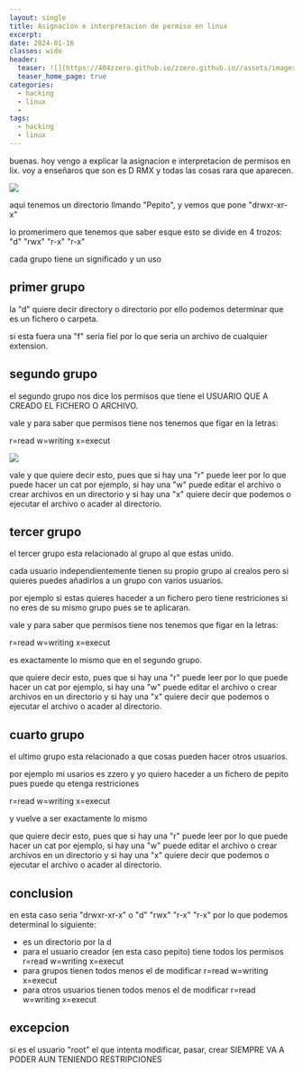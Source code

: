 ```yaml
---
layout: single
title: Asignacion e interpretacion de permiso en linux
excerpt:
date: 2024-01-16
classes: wide
header:
  teaser: ![](https://404zzero.github.io/zzero.github.io//assets/images/archivoslinux/kali_linux.jpg)
  teaser_home_page: true
categories:
  - hacking
  - linux
  - 
tags:  
  - hacking
  - linux
---
```


buenas. hoy vengo a explicar la asignacion e interpretacion de permisos en lix. 
voy a enseñaros que son es D RMX y todas las cosas rara que aparecen.

![](https://404zzero.github.io/zzero.github.io//assets/images/archivoslinux/Captura.PNG)

aqui tenemos un directorio llmando "Pepito", y vemos que pone "drwxr-xr-x"

lo promerimero que tenemos que saber esque esto se divide en 4 trozos: "d" "rwx" "r-x" "r-x"

cada grupo tiene un significado y un uso

## primer grupo

la "d" quiere decir directory o directorio por ello podemos determinar que es un fichero o carpeta.

si esta fuera una "f" seria fiel por lo que seria un archivo de cualquier extension.

## segundo grupo 

el segundo grupo nos dice los permisos que tiene el USUARIO QUE A CREADO EL FICHERO O ARCHIVO.

vale y para saber que permisos tiene nos tenemos que figar en la letras:

r=read
w=writing
x=execut

![](https://404zzero.github.io/zzero.github.io//assets/images/archivoslinux/4.PNG)

vale y que quiere decir esto, pues que si hay una "r" puede leer por lo que puede hacer un cat por ejemplo, si hay una "w" puede editar el archivo o crear archivos en un directorio y si hay una "x" quiere decir que podemos o ejecutar el archivo o acader al directorio.

## tercer grupo

el tercer grupo esta relacionado al grupo al que estas unido.

cada usuario independientemente tienen su propio grupo al crealos pero si quieres puedes añadirlos a un grupo con varios usuarios.

por ejemplo si estas quieres haceder a un fichero pero tiene restriciones si no eres de su mismo grupo pues se te aplicaran.

vale y para saber que permisos tiene nos tenemos que figar en la letras:

r=read
w=writing
x=execut

es exactamente lo mismo que en el segundo grupo.

que quiere decir esto, pues que si hay una "r" puede leer por lo que puede hacer un cat por ejemplo, si hay una "w" puede editar el archivo o crear archivos en un directorio y si hay una "x" quiere decir que podemos o ejecutar el archivo o acader al directorio.

## cuarto grupo

el ultimo grupo esta relacionado a que cosas pueden hacer otros usuarios.

por ejemplo mi usarios es zzero y yo quiero haceder a un fichero de pepito pues puede qu etenga restriciones

r=read
w=writing
x=execut

y vuelve a ser exactamente lo mismo

que quiere decir esto, pues que si hay una "r" puede leer por lo que puede hacer un cat por ejemplo, si hay una "w" puede editar el archivo o crear archivos en un directorio y si hay una "x" quiere decir que podemos o ejecutar el archivo o acader al directorio.

## conclusion

en esta caso seria "drwxr-xr-x" o "d" "rwx" "r-x" "r-x" por lo que podemos determinal lo siguiente:
 - es un directorio por la d
 - para el usuario creador (en esta caso pepito) tiene todos los permisos r=read w=writing x=execut
 - para grupos tienen todos menos el de modificar r=read w=writing x=execut
 - para otros usuarios tienen todos menos el de modificar r=read w=writing x=execut

## excepcion

si es el usuario "root" el que intenta modificar, pasar, crear SIEMPRE VA A PODER AUN TENIENDO RESTRIPCIONES
